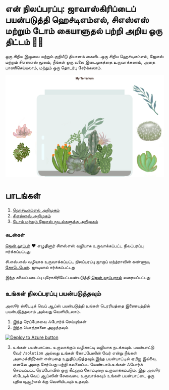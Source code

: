 # என் நிலப்பரப்பு:  ஜாவாஸ்கிரிப்டைப் பயன்படுத்தி ஹெச்டிஎம்எல், சிஎஸ்எஸ் மற்றும் டோம் கையாளுதல் பற்றி அறிய ஒரு திட்டம் 🌵🌱

ஒரு சிறிய இழுவை மற்றும் குறியீடு தியானம் கைவிட.ஒரு சிறிய ஹெச்டிஎம்எல், ஜேஎஸ் மற்றும் சிஎஸ்எஸ் மூலம், நீங்கள் ஒரு வலை இடைமுகத்தை உருவாக்கலாம், அதை பாணிசெய்யலாம், மற்றும் ஒரு தொடர்பு சேர்க்கலாம்.

![என் நிலப்பரப்பு](../images/screenshot_gray.png)

# பாடங்கள்

1. [ஹெச்டிஎம்எல் அறிமுகம்](../1-intro-to-html/translations/README.tam.md)
2. [சிஎஸ்எஸ் அறிமுகம்](../2-intro-to-css/translations/README.tam.md)
3. [டோம் மற்றும் ஜேஎஸ் மூடல்களுக்கு அறிமுகம்](../3-intro-to-DOM-and-closures/translations/README.tam.md)

### கடன்கள்

[ஜென் லூப்பர்](https://www.twitter.com/jenlooper) ♥️ எழுதினார்
சிஎஸ்எஸ் வழியாக உருவாக்கப்பட்ட நிலப்பரப்பு ஈர்க்கப்பட்டது

சி.எஸ்.எஸ் வழியாக உருவாக்கப்பட்ட நிலப்பரப்பு ஜாகுப் மந்த்ராவின் கண்ணாடி [கோடெபென்](https://codepen.io/Rotarepmi/pen/rjpNZY). ஜாடியால் ஈர்க்கப்பட்டது 

இந்த கலைப்படைப்பு புரோகிரியேட்பயன்படுத்தி [ஜென் லூப்பரால்](http://jenlooper.com)  வரையப்பட்டது

## உங்கள் நிலப்பரப்பு பயன்படுத்தவும்

அஸூர் ஸ்டேடிக் வெப் ஆப்ஸ் பயன்படுத்தி உங்கள் டெரரியத்தை இணையத்தில் பயன்படுத்தலாம் அல்லது வெளியிடலாம். 

1. இந்த ரெப்போவை ஃபோர்க் செய்யுங்கள்
2. இந்த பொத்தானை அழுத்தவும்

[![Deploy to Azure button](https://aka.ms/deploytoazurebutton)](https://portal.azure.com/?feature.customportal=false&WT.mc_id=academic-13441-cxa#create/Microsoft.StaticApp)

3. உங்கள் பயன்பாட்டை உருவாக்கும் வழிகாட்டி வழியாக நடக்கவும்.  பயன்பாட்டு வேர் `/solution` அல்லது உங்கள் கோட்பேஸின் வேர் என்று நீங்கள் அமைக்கிறீர்கள் என்பதை உறுதிப்படுத்தவும்.இந்த பயன்பாட்டில் ஏபிஐ இல்லை, எனவே அதை சேர்ப்பது பற்றி கவலைப்பட வேண்டாம்.உங்கள் ஃபோர்க் செய்யப்பட்ட ரெப்போவில் ஒரு கீட்ஹப் கோப்புறை உருவாக்கப்படும், இது அஸூர் ஸ்டேடிக் வெப் ஆப்ஸின் சேவையை உருவாக்கவும் உங்கள் பயன்பாட்டை ஒரு புதிய யுஆர்எல் க்கு வெளியிடவும் உதவும்.
